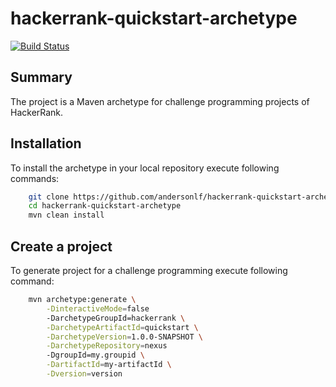 hackerrank-quickstart-archetype
===============================

[![Build Status](https://travis-ci.org/andersonlf/hackerrank-quickstart-archetype.svg?branch=master)](https://travis-ci.org/andersonlf/hackerrank-quickstart-archetype)


Summary
-------
The project is a Maven archetype for challenge programming projects of HackerRank.

Installation
------------

To install the archetype in your local repository execute following commands:

```bash
    git clone https://github.com/andersonlf/hackerrank-quickstart-archetype.git
    cd hackerrank-quickstart-archetype
    mvn clean install
```

Create a project
----------------

To generate project for a challenge programming execute following command:

```bash
    mvn archetype:generate \
        -DinteractiveMode=false
        -DarchetypeGroupId=hackerrank \
        -DarchetypeArtifactId=quickstart \
        -DarchetypeVersion=1.0.0-SNAPSHOT \
        -DarchetypeRepository=nexus
        -DgroupId=my.groupid \
        -DartifactId=my-artifactId \
        -Dversion=version
```

